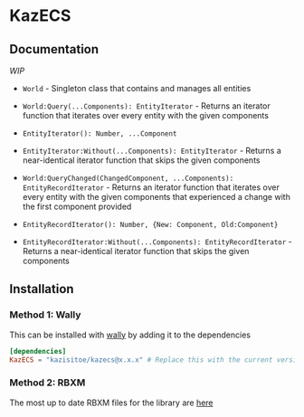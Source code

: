 # KazECS

## Documentation
*WIP*

- ``World`` - Singleton class that contains and manages all entities

- ``World:Query(...Components): EntityIterator`` - Returns an iterator function that iterates over every entity with the given components
- ``EntityIterator(): Number, ...Component``
- ``EntityIterator:Without(...Components): EntityIterator`` - Returns a near-identical iterator function that skips the given components
- ``World:QueryChanged(ChangedComponent, ...Components): EntityRecordIterator`` - Returns an iterator function that iterates over every entity with the given components that experienced a change with the first component provided
- ``EntityRecordIterator(): Number, {New: Component, Old:Component}``
- ``EntityRecordIterator:Without(...Components): EntityRecordIterator`` - Returns a near-identical iterator function that skips the given components

## Installation
### Method 1: Wally
This can be installed with [wally]('https://github.com/UpliftGames/wally') by adding it to the dependencies
```toml
[dependencies]
KazECS = "kazisitoe/kazecs@x.x.x" # Replace this with the current version, or just get it at the wally.run website
```

### Method 2: RBXM
The most up to date RBXM files for the library are [here]('https://github.com/Kazisitoe/KazECS/releases')
